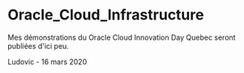 # Oracle_Cloud_Infrastructure

Mes démonstrations du Oracle Cloud Innovation Day Quebec seront publiées d'ici peu.

Ludovic - 16 mars 2020
